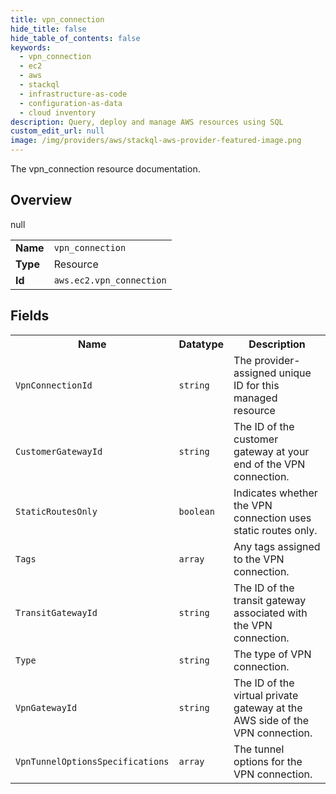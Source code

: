 ```yaml
---
title: vpn_connection
hide_title: false
hide_table_of_contents: false
keywords:
  - vpn_connection
  - ec2
  - aws
  - stackql
  - infrastructure-as-code
  - configuration-as-data
  - cloud inventory
description: Query, deploy and manage AWS resources using SQL
custom_edit_url: null
image: /img/providers/aws/stackql-aws-provider-featured-image.png
---
```

The vpn_connection resource documentation.

## Overview
<table><tbody>
<tr><td><b>Name</b></td><td><code>vpn_connection</code></td></tr>
<tr><td><b>Type</b></td><td>Resource</td></tr>
null
<tr><td><b>Id</b></td><td><code>aws.ec2.vpn_connection</code></td></tr>
</tbody></table>

## Fields
<table><tbody>
<tr><th>Name</th><th>Datatype</th><th>Description</th></tr>
<tr><td><code>VpnConnectionId</code></td><td><code>string</code></td><td>The provider-assigned unique ID for this managed resource</td></tr><tr><td><code>CustomerGatewayId</code></td><td><code>string</code></td><td>The ID of the customer gateway at your end of the VPN connection.</td></tr><tr><td><code>StaticRoutesOnly</code></td><td><code>boolean</code></td><td>Indicates whether the VPN connection uses static routes only.</td></tr><tr><td><code>Tags</code></td><td><code>array</code></td><td>Any tags assigned to the VPN connection.</td></tr><tr><td><code>TransitGatewayId</code></td><td><code>string</code></td><td>The ID of the transit gateway associated with the VPN connection.</td></tr><tr><td><code>Type</code></td><td><code>string</code></td><td>The type of VPN connection.</td></tr><tr><td><code>VpnGatewayId</code></td><td><code>string</code></td><td>The ID of the virtual private gateway at the AWS side of the VPN connection.</td></tr><tr><td><code>VpnTunnelOptionsSpecifications</code></td><td><code>array</code></td><td>The tunnel options for the VPN connection.</td></tr>
</tbody></table>